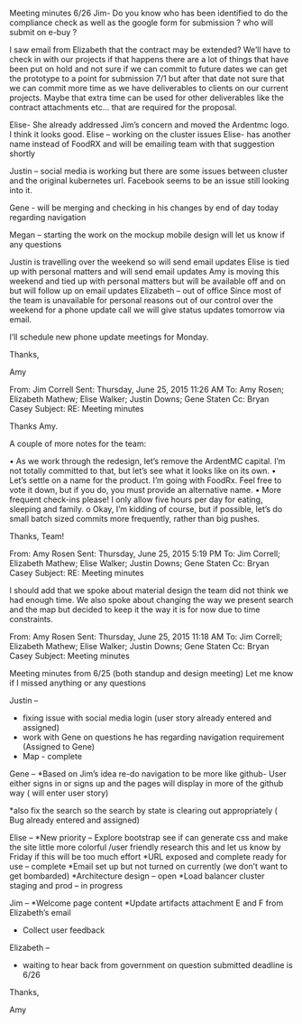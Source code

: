 Meeting minutes 6/26
Jim- Do you know who has been identified to do the compliance check as well as the google form for submission ? who will submit on e-buy ? 

I saw email from Elizabeth that the contract may be extended? We’ll have to check in with our projects if that happens there are a lot of things that have been put on hold and not sure if we can commit to future dates we can get the prototype to a point for submission 7/1 but after that date not sure that we can commit more time as we have deliverables to clients on our current projects. Maybe that extra time can be used for other deliverables like the contract attachments etc… that are required for the proposal.

Elise- She already addressed Jim’s concern and moved the Ardentmc logo. I think it looks good.
Elise – working on the cluster issues
Elise- has another name instead of FoodRX and will be emailing team with that suggestion shortly

Justin – social media is working but there are some issues between cluster and the original kubernetes  url. Facebook seems to be an issue still looking into it.

Gene -  will be merging and checking in his changes by end of day today regarding navigation

Megan – starting the work on the mockup mobile design will let us know if any questions

Justin is travelling over the weekend so will send email updates
Elise is tied up with personal matters and will send email updates
Amy is moving this weekend and tied up with personal matters but will be available off and on but will follow up on email updates
Elizabeth – out of office
Since most of the team is unavailable for personal reasons out of our control over the weekend for a phone update call we will give status updates tomorrow via email.

I’ll schedule new phone update meetings for Monday.


Thanks,

Amy

From: Jim Correll 
Sent: Thursday, June 25, 2015 11:26 AM
To: Amy Rosen; Elizabeth Mathew; Elise Walker; Justin Downs; Gene Staten
Cc: Bryan Casey
Subject: RE: Meeting minutes

Thanks Amy.

A couple of more notes for the team:

•         As we work through the redesign, let’s remove the ArdentMC capital.  I’m not totally committed to that, but let’s see what it looks like on its own.
•         Let’s settle on a name for the product.  I’m going with FoodRx.  Feel free to vote it down, but if you do, you must provide an alternative name.
•         More frequent check-ins please!   I only allow five hours per day for eating, sleeping and family.
o   Okay, I’m kidding of course, but if possible, let’s do small batch sized commits more frequently, rather than big pushes.


Thanks, Team!

From: Amy Rosen 
Sent: Thursday, June 25, 2015 5:19 PM
To: Jim Correll; Elizabeth Mathew; Elise Walker; Justin Downs; Gene Staten
Cc: Bryan Casey
Subject: RE: Meeting minutes

I should add that we spoke about material design the team did not think we had enough time.
We also spoke about changing the way we present search and the map but decided to keep it the way it is for now due to time constraints.

From: Amy Rosen 
Sent: Thursday, June 25, 2015 11:18 AM
To: Jim Correll; Elizabeth Mathew; Elise Walker; Justin Downs; Gene Staten
Cc: Bryan Casey
Subject: Meeting minutes

Meeting minutes from 6/25 (both standup and design meeting) Let me know if I missed anything or any questions

Justin –
* fixing issue with social media login (user story already entered and assigned)
* work with Gene on questions he has regarding navigation requirement (Assigned to Gene)
* Map - complete

Gene – 
*Based on Jim’s idea re-do navigation to be more like github- User either signs in or signs up and the pages will display in more of the github way ( will enter user story)

*also fix the search so the search by state is clearing out appropriately ( Bug already entered and assigned)

Elise – 
*New priority – Explore bootstrap see if can generate css and make the site little more colorful /user friendly research this and let us know by Friday if this will be too much effort 
*URL exposed and complete ready for use – complete
*Email set up but not turned on currently (we don’t want to get bombarded)
*Architecture design – open
*Load balancer cluster staging and prod – in progress

Jim – 
*Welcome page content
*Update artifacts attachment E and F from Elizabeth’s email
* Collect user feedback

Elizabeth – 
* waiting to hear back from government on question submitted deadline is 6/26

Thanks,

Amy
